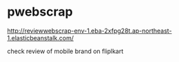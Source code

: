 # pwebscrap

http://reviewwebscrap-env-1.eba-2xfpg28t.ap-northeast-1.elasticbeanstalk.com/


check review of mobile brand on fliplkart

